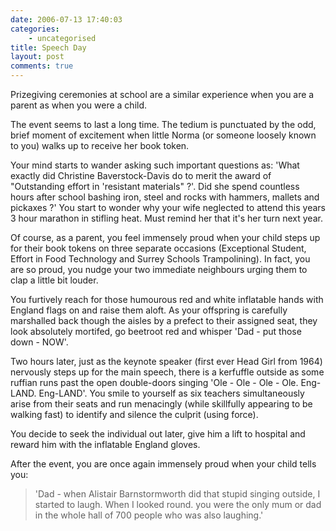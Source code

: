 ```yaml
---
date: 2006-07-13 17:40:03
categories:
    - uncategorised
title: Speech Day
layout: post
comments: true
---
```

Prizegiving ceremonies at school are a similar experience when you are a
parent as when you were a child.

The event seems to last a long time. The tedium is punctuated by the
odd, brief moment of excitement when little Norma (or someone loosely
known to you) walks up to receive her book token.

Your mind starts to wander asking such important questions as: 'What
exactly did Christine Baverstock-Davis do to merit the award of
"Outstanding effort in 'resistant materials" ?'. Did she spend countless
hours after school bashing iron, steel and rocks with hammers, mallets
and pickaxes ?' You start to wonder why your wife neglected to attend
this years 3 hour marathon in stifling heat. Must remind her that it's
her turn next year.

Of course, as a parent, you feel immensely proud when your child steps
up for their book tokens on three separate occasions (Exceptional
Student, Effort in Food Technology and Surrey Schools Trampolining). In
fact, you are so proud, you nudge your two immediate neighbours urging
them to clap a little bit louder.

You furtively reach for those humourous red and white inflatable hands
with England flags on and raise them aloft. As your offspring is
carefully marshalled back though the aisles by a prefect to their
assigned seat, they look absolutely mortifed, go beetroot red and
whisper 'Dad - put those down - NOW'.

Two hours later, just as the keynote speaker (first ever Head Girl from
1964) nervously steps up for the main speech, there is a kerfuffle
outside as some ruffian runs past the open double-doors singing 'Ole -
Ole - Ole - Ole. Eng-LAND. Eng-LAND'. You smile to yourself as six
teachers simultaneously arise from their seats and run menacingly (while
skillfully appearing to be walking fast) to identify and silence the
culprit (using force).

You decide to seek the individual out later, give him a lift to hospital
and reward him with the inflatable England gloves.

After the event, you are once again immensely proud when your child
tells you:

> 'Dad - when Alistair Barnstormworth did that stupid singing outside, I
> started to laugh. When I looked round. you were the only mum or dad in
> the whole hall of 700 people who was also laughing.'
